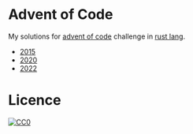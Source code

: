 # Advent of Code

My solutions for [advent of code](http://adventofcode.com/) challenge in [rust lang](https://www.rust-lang.org/).

- [2015](./2015/)
- [2020](./2020/)
- [2022](./2022/)

# Licence
[![CC0](http://i.creativecommons.org/p/zero/1.0/88x31.png)](LICENCE)
